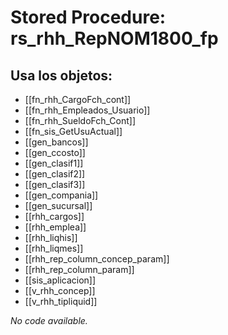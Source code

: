 # Stored Procedure: rs_rhh_RepNOM1800_fp

## Usa los objetos:
- [[fn_rhh_CargoFch_cont]]
- [[fn_rhh_Empleados_Usuario]]
- [[fn_rhh_SueldoFch_Cont]]
- [[fn_sis_GetUsuActual]]
- [[gen_bancos]]
- [[gen_ccosto]]
- [[gen_clasif1]]
- [[gen_clasif2]]
- [[gen_clasif3]]
- [[gen_compania]]
- [[gen_sucursal]]
- [[rhh_cargos]]
- [[rhh_emplea]]
- [[rhh_liqhis]]
- [[rhh_liqmes]]
- [[rhh_rep_column_concep_param]]
- [[rhh_rep_column_param]]
- [[sis_aplicacion]]
- [[v_rhh_concep]]
- [[v_rhh_tipliquid]]

*No code available.*
